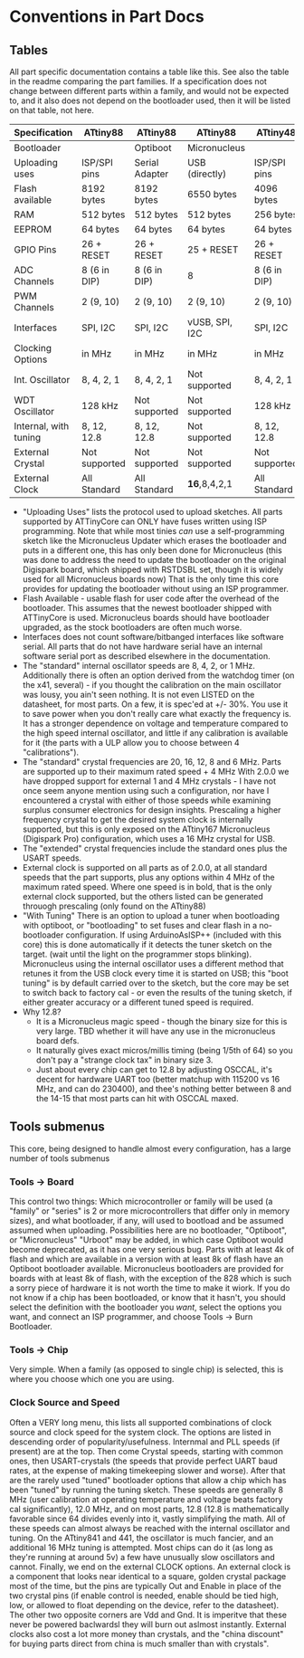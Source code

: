 # Conventions in Part Docs

## Tables
All part specific documentation contains a table like this. See also the table in the readme comparing the part families. If a specification does not change between different parts within a family, and would not be expected to, and it also does not depend on the bootloader used, then it will be listed on that table, not here.


Specification         |       ATtiny88 |       ATtiny88 |       ATtiny88 |      ATtiny48  |       ATtiny48 |
----------------------|----------------|----------------|----------------|----------------|----------------|
Bootloader            |                |       Optiboot |   Micronucleus |                |       Optiboot |
Uploading uses        |   ISP/SPI pins | Serial Adapter | USB (directly) |   ISP/SPI pins | Serial Adapter |
Flash available       |     8192 bytes |     8192 bytes |     6550 bytes |     4096 bytes |     3456 bytes |
RAM                   |      512 bytes |      512 bytes |      512 bytes |      256 bytes |      256 bytes |
EEPROM                |       64 bytes |       64 bytes |       64 bytes |       64 bytes |       64 bytes |
GPIO Pins             |     26 + RESET |     26 + RESET |     25 + RESET |     26 + RESET |     26 + RESET |
ADC Channels          |   8 (6 in DIP) |   8 (6 in DIP) |              8 |   8 (6 in DIP) |   8 (6 in DIP) |
PWM Channels          |      2 (9, 10) |      2 (9, 10) |      2 (9, 10) |      2 (9, 10) |      2 (9, 10) |
Interfaces            |       SPI, I2C |       SPI, I2C | vUSB, SPI, I2C |       SPI, I2C |       SPI, I2C |
Clocking Options      |         in MHz |         in MHz |         in MHz |         in MHz |         in MHz |
Int. Oscillator       |     8, 4, 2, 1 |     8, 4, 2, 1 |  Not supported |     8, 4, 2, 1 |     8, 4, 2, 1 |
WDT Oscillator        |        128 kHz |  Not supported |  Not supported |        128 kHz |  Not supported |
Internal, with tuning |    8, 12, 12.8 |    8, 12, 12.8 |  Not supported |    8, 12, 12.8 |    8, 12, 12.8 |
External Crystal      |  Not supported |  Not supported |  Not supported |  Not supported |  Not supported |
External Clock        |   All Standard |   All Standard | **16**,8,4,2,1 |   All Standard |   All Standard |

* "Uploading Uses" lists the protocol used to upload sketches. All parts supported by ATTinyCore can ONLY have fuses written using ISP programming. Note that while most tinies *can* use a self-programming sketch like the Micronucleus Updater which erases the bootloader and puts in a different one, this has only been done for Micronucleus (this was done to address the need to update the bootloader on the original Digispark board, which shipped with RSTDSBL set, though it is widely used for all Micronucleus boards now) That is the only time this core provides for updating the bootloader without using an ISP programmer.
* Flash Available - usable flash for user code after the overhead of the bootloader. This assumes that the newest bootloader shipped with ATTinyCore is used. Micronucleus boards should have bootloader upgraded, as the stock bootloaders are often much worse.
* Interfaces does not count software/bitbanged interfaces like software serial. All parts that do not have hardware serial have an internal software serial port as described elsewhere in the documentation.
* The "standard" internal oscillator speeds are 8, 4, 2, or 1 MHz. Additionally there is often an option derived from the watchdog timer (on the x41, several) - if you thought the calibration on the main oscillator was lousy, you ain't seen nothing. It is not even LISTED on the datasheet, for most parts. On a few, it is spec'ed at +/- 30%. You use it to save power when you don't really care what exactly the frequency is. It has a stronger dependence on voltage and temperature compared to the high speed internal oscillator, and little if any calibration is available for it (the parts with a ULP allow you to choose between 4 "calibrations").
* The "standard" crystal frequencies are 20, 16, 12, 8 and 6 MHz. Parts are supported up to their maximum rated speed + 4 MHz  With 2.0.0 we have dropped support for external 1 and 4 MHz crystals - I have not once seem anyone mention using such a configuration, nor have I encountered a crystal with either of those speeds while examining surplus consumer electronics for design insights. Prescaling a higher frequency crystal to get the desired system clock is internally supported, but this is only exposed on the ATtiny167 Micronucleus (Digispark Pro) configuration, which uses a 16 MHz crystal for USB.
* The "extended" crystal frequencies include the standard ones plus the USART speeds.
* External clock is supported on all parts as of 2.0.0, at all standard speeds that the part supports, plus any options within 4 MHz of the maximum rated speed. Where one speed is in bold, that is the only external clock supported, but the others listed can be generated throuogh prescaling (only found on the ATtiny88)
* "With Tuning"  There is an option to upload a tuner when bootloading with optiboot, or "bootloading" to set fuses and clear flash in a no-bootloader configuration. If using ArduinoAsISP++ (included with this core) this is done automatically if it detects the tuner sketch on the target. (wait until the light on the programmer stops blinking). Micronucleus using the internal oscillator uses a different method that retunes it from the USB clock every time it is started on USB; this "boot tuning" is by default carried over to the sketch, but the core may be set to switch back to factory cal - or even the results of the tuning sketch, if either greater accuracy or a different tuned speed is required.
* Why 12.8?
  * It is a Micronucleus magic speed - though the binary size for this is very large. TBD whether it will have any use in the micronucleus board defs.
  * It naturally gives exact micros/millis timing (being 1/5th of 64) so you don't pay a "strange clock tax" in binary size 3.
  * Just about every chip can get to 12.8 by adjusting OSCCAL, it's decent for hardware UART too (better matchup with 115200 vs 16 MHz, and can do 230400), and thee's nothing better between 8 and the 14-15 that most parts can hit with OSCCAL maxed.

## Tools submenus
This core, being designed to handle almost every configuration, has a large number of tools submenus

### Tools -> Board
This control two things: Which microcontroller or family will be used (a "family" or "series" is 2 or more microcontrollers that differ only in memory sizes), and what bootloader, if any, will used to bootload and be assumed assumed when uploading. Possibilities here are no bootloader, "Optiboot", or "Micronucleus" "Urboot" may be added, in which case Optiboot would become deprecated, as it has one very serious bug. Parts with at least 4k of flash and which are available in a version with at least 8k of flash have an Optiboot bootloader available. Micronucleus bootloaders are provided for boards with at least 8k of flash, with the exception of the 828 which is such a sorry piece of hardware it is not worth the time to make it wiork. If you do not know if a chip has been bootloaded, or know that it hasn't, you should select the definition with the bootloader you *want*, select the options you want, and connect an ISP programmer, and choose Tools -> Burn Bootloader.

### Tools -> Chip
Very simple. When a family (as opposed to single chip) is selected, this is where you choose which one you are using.

### Clock Source and Speed
Often a VERY long menu, this lists all supported combinations of clock source and clock speed for the system clock. The options are listed in descending order of popularity/usefulness. Internmal and PLL speeds (if present) are at the top. Then come Crystal speeds, starting with common ones, then USART-crystals (the speeds that provide perfect UART baud rates, at the expense of making timekeeping slower and worse). After that are the rarely used "tuned" bootloader options that allow a chip which has been "tuned" by running the tuning sketch. These speeds are generally 8 MHz (user calibration at operating temperature and voltage beats factory cal significantly), 12.0 MHz, and on most parts, 12.8 (12.8 is mathematically favorable since 64 divides evenly into it, vastly simplifying the math. All of these speeds can almost always be reached with the internal oscillator and tuning. On the ATtiny841 and 441, the oscillator is much fancier, and an additional 16 MHz tuning is attempted. Most chips can do it (as long as they're running at around 5v) a few have unusually slow oscillators and cannot. Finally, we end on the external CLOCK options. An external clock is a component that looks near identical to a square, golden crystal package most of the time, but the pins are typically Out and Enable in place of the two crystal pins (if enable control is needed, enable should be tied high, low, or allowed to float depending on the device, refer to the datasheet). The other two opposite corners are Vdd and Gnd. It is imperitve that these never be powered baclwardsl they will burn out aslmost instantly. External clocks also cost a lot more money than crystals, and the "china discount" for buying parts direct from china is much smaller than with crystals".
